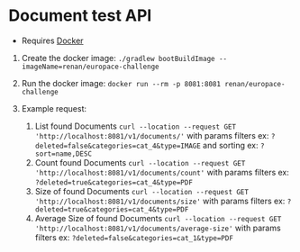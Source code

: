 # Document test API

* Requires [Docker](https://www.docker.com/products/docker-desktop/)

1. Create the docker image:
   `./gradlew bootBuildImage --imageName=renan/europace-challenge`


2. Run the docker image:
   `docker run --rm -p 8081:8081 renan/europace-challenge`


3. Example request:
   1. List found Documents `curl --location --request GET 'http://localhost:8081/v1/documents/'`
        with params filters ex: `?deleted=false&categories=cat_4&type=IMAGE`
        and sorting ex: `?sort=name,DESC`
   2. Count found Documents `curl --location --request GET 'http://localhost:8081/v1/documents/count'`
   with params filters ex: `?deleted=true&categories=cat_4&type=PDF` 
   3. Size of found Documents `curl --location --request GET 'http://localhost:8081/v1/documents/size'`
   with params filters ex: `?deleted=true&categories=cat_4&type=PDF` 
   4. Average Size of found Documents `curl --location --request GET 'http://localhost:8081/v1/documents/average-size'`
      with params filters ex: `?deleted=false&categories=cat_1&type=PDF` 
